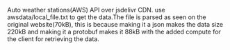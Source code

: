Auto weather stations(AWS) API over jsdelivr CDN. use awsdata/local_file.txt to get the data.The file is parsed as seen on the original website(70kB), this is because making it a json makes the data size 220kB and making it a protobuf makes it 88kB with the added compute for the client for retrieving the data.